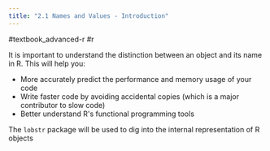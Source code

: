 ```yaml
---
title: "2.1 Names and Values - Introduction"
---
```

#textbook_advanced-r #r

It is important to understand the distinction between an object and its name in R. This will help you:

- More accurately predict the performance and memory usage of your code
- Write faster code by avoiding accidental copies (which is a major contributor to slow code)
- Better understand R's functional programming tools

The `lobstr` package will be used to dig into the internal representation of R objects
